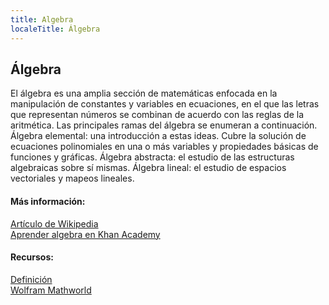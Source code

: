 ```yaml
---
title: Algebra
localeTitle: Álgebra
---
```

## Álgebra

El álgebra es una amplia sección de matemáticas enfocada en la manipulación de constantes y variables en ecuaciones, en el que las letras que representan números se combinan de acuerdo con las reglas de la aritmética. Las principales ramas del álgebra se enumeran a continuación. Álgebra elemental: una introducción a estas ideas. Cubre la solución de ecuaciones polinomiales en una o más variables y propiedades básicas de funciones y gráficas. Álgebra abstracta: el estudio de las estructuras algebraicas sobre sí mismas. Álgebra lineal: el estudio de espacios vectoriales y mapeos lineales.

#### Más información:

[Artículo de Wikipedia](https://en.wikipedia.org/wiki/Algebra)  
[Aprender algebra en Khan Academy](https://www.khanacademy.org/math/algebra-home)

#### Recursos:

[Definición](https://www.merriam-webster.com/dictionary/algebra)  
[Wolfram Mathworld](http://mathworld.wolfram.com/Algebra.html)